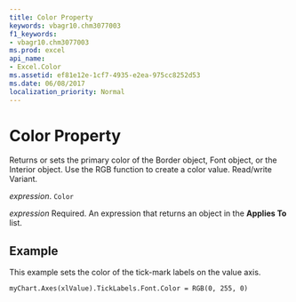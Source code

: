 ```yaml
---
title: Color Property
keywords: vbagr10.chm3077003
f1_keywords:
- vbagr10.chm3077003
ms.prod: excel
api_name:
- Excel.Color
ms.assetid: ef81e12e-1cf7-4935-e2ea-975cc8252d53
ms.date: 06/08/2017
localization_priority: Normal
---
```



# Color Property

Returns or sets the primary color of the Border object, Font object, or the Interior object. Use the RGB function to create a color value. Read/write Variant.

_expression_. `Color`

 _expression_ Required. An expression that returns an object in the **Applies To** list.


## Example

This example sets the color of the tick-mark labels on the value axis.


```vb
myChart.Axes(xlValue).TickLabels.Font.Color = RGB(0, 255, 0)
```


